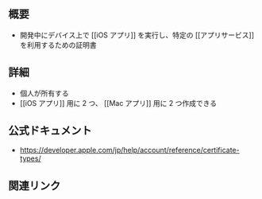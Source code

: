 ## 概要
- 開発中にデバイス上で [[iOS アプリ]] を実行し、特定の [[アプリサービス]] を利用するための証明書

## 詳細
- 個人が所有する
- [[iOS アプリ]] 用に 2 つ、 [[Mac アプリ]] 用に 2 つ作成できる

## 公式ドキュメント
- https://developer.apple.com/jp/help/account/reference/certificate-types/

## 関連リンク

